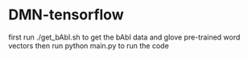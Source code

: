 # DMN-tensorflow

first run ./get_bAbI.sh to get the bAbI data and glove pre-trained word vectors
then run python main.py to run the code

